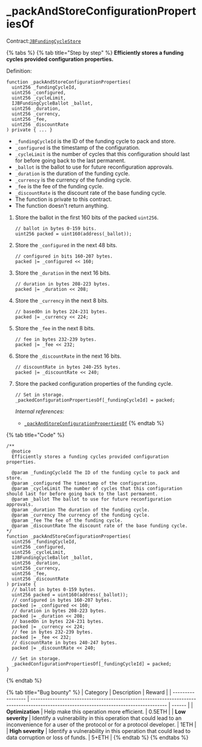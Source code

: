 # \_packAndStoreConfigurationPropertiesOf

Contract:[`JBFundingCycleStore`](../)​

{% tabs %}
{% tab title="Step by step" %}
**Efficiently stores a funding cycles provided configuration properties.**

Definition:

```solidity
function _packAndStoreConfigurationProperties(
  uint256 _fundingCycleId,
  uint256 _configured,
  uint256 _cycleLimit,
  IJBFundingCycleBallot _ballot,
  uint256 _duration,
  uint256 _currency,
  uint256 _fee,
  uint256 _discountRate
) private { ... }
```

* `_fundingCycleId` is the ID of the funding cycle to pack and store.
* `_configured` is the timestamp of the configuration.
* `_cycleLimit` is the number of cycles that this configuration should last for before going back to the last permanent.
* `_ballot` is the ballot to use for future reconfiguration approvals. 
* `_duration` is the duration of the funding cycle.
* `_currency` is the currency of the funding cycle.
* `_fee` is the fee of the funding cycle.
* `_discountRate` is the discount rate of the base funding cycle.
* The function is private to this contract.
* The function doesn't return anything.



1.  Store the ballot in the first 160 bits of the packed `uint256`.

    ```solidity
    // ballot in bytes 0-159 bits.
    uint256 packed = uint160(address(_ballot));
    ```


2.  Store the `_configured` in the next 48 bits.

    ```solidity
    // configured in bits 160-207 bytes.
    packed |= _configured << 160;
    ```


3.  Store the `_duration` in the next 16 bits.

    ```solidity
    // duration in bytes 208-223 bytes.
    packed |= _duration << 208;
    ```


4.  Store the `_currency` in the next 8 bits.

    ```solidity
    // basedOn in bytes 224-231 bytes.
    packed |= _currency << 224;
    ```


5.  Store the `_fee` in the next 8 bits.

    ```solidity
    // fee in bytes 232-239 bytes.
    packed |= _fee << 232;
    ```


6.  Store the `_discountRate` in the next 16 bits.

    ```solidity
    // discountRate in bytes 240-255 bytes.
    packed |= _discountRate << 240;
    ```


7.  Store the packed configuration properties of the funding cycle.

    ```solidity
    // Set in storage.
    _packedConfigurationPropertiesOf[_fundingCycleId] = packed;
    ```

    _Internal references:_

    * [`_packAndStoreConfigurationPropertiesOf`](../properties/\_packedconfigurationpropertiesof.md)
{% endtab %}

{% tab title="Code" %}
```solidity
/**
  @notice 
  Efficiently stores a funding cycles provided configuration properties.

  @param _fundingCycleId The ID of the funding cycle to pack and store.
  @param _configured The timestamp of the configuration.
  @param _cycleLimit The number of cycles that this configuration should last for before going back to the last permanent.
  @param _ballot The ballot to use for future reconfiguration approvals. 
  @param _duration The duration of the funding cycle.
  @param _currency The currency of the funding cycle.
  @param _fee The fee of the funding cycle.
  @param _discountRate The discount rate of the base funding cycle.
*/
function _packAndStoreConfigurationProperties(
  uint256 _fundingCycleId,
  uint256 _configured,
  uint256 _cycleLimit,
  IJBFundingCycleBallot _ballot,
  uint256 _duration,
  uint256 _currency,
  uint256 _fee,
  uint256 _discountRate
) private {
  // ballot in bytes 0-159 bytes.
  uint256 packed = uint160(address(_ballot));
  // configured in bytes 160-207 bytes.
  packed |= _configured << 160;
  // duration in bytes 208-223 bytes.
  packed |= _duration << 208;
  // basedOn in bytes 224-231 bytes.
  packed |= _currency << 224;
  // fee in bytes 232-239 bytes.
  packed |= _fee << 232;
  // discountRate in bytes 240-247 bytes.
  packed |= _discountRate << 240;

  // Set in storage.
  _packedConfigurationPropertiesOf[_fundingCycleId] = packed;
}
```
{% endtab %}

{% tab title="Bug bounty" %}
| Category          | Description                                                                                                                            | Reward |
| ----------------- | -------------------------------------------------------------------------------------------------------------------------------------- | ------ |
| **Optimization**  | Help make this operation more efficient.                                                                                               | 0.5ETH |
| **Low severity**  | Identify a vulnerability in this operation that could lead to an inconvenience for a user of the protocol or for a protocol developer. | 1ETH   |
| **High severity** | Identify a vulnerability in this operation that could lead to data corruption or loss of funds.                                        | 5+ETH  |
{% endtab %}
{% endtabs %}
